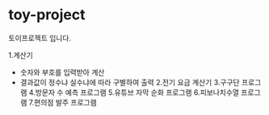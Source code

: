 # toy-project
토이프로젝트 입니다.

1.계산기
  - 숫자와 부호를 입력받아 계산
  - 결과값이 정수냐 실수냐에 따라 구별하여 출력
2.전기 요금 계산기
3.구구단 프로그램
4.방문자 수 예측 프로그램
5.유튜브 자막 순화 프로그램
6.피보나치수열 프로그램
7.편의점 발주 프로그램
